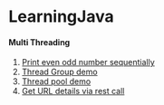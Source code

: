 # LearningJava

#### Multi Threading
1. [Print even odd number sequentially]()
2. [Thread Group demo](https://github.com/kumarsudarshan/LearningJava/blob/master/src/threading/threadgroup/ThreadGroupDemo.java)
2. [Thread pool demo](https://github.com/kumarsudarshan/LearningJava/blob/master/src/threading/threadpool/ThreadPoolDemo.java)
2. [Get URL details via rest call](https://github.com/kumarsudarshan/LearningJava/blob/master/src/threading/threadpool/RestCall.java)
